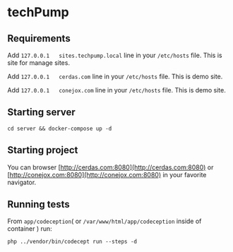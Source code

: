 # techPump

## Requirements

Add `127.0.0.1   sites.techpump.local` line in your `/etc/hosts` file. This is site for manage sites.

Add `127.0.0.1   cerdas.com` line in your `/etc/hosts` file. This is demo site.

Add `127.0.0.1   conejox.com` line in your `/etc/hosts` file. This is demo site.

## Starting server

```shell
cd server && docker-compose up -d
```

## Starting project

You can browser [http://cerdas.com:8080](http://cerdas.com:8080) or [http://conejox.com:8080](http://conejox.com:8080)
in your favorite navigator.

## Running tests

From `app/codeception`( or `/var/www/html/app/codeception` inside of container ) run:

```shell
php ../vendor/bin/codecept run --steps -d
```